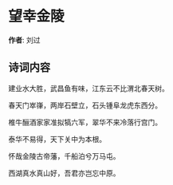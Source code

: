 # 望幸金陵

**作者**: 刘过

## 诗词内容

建业水大胜，武昌鱼有味，江东云不比渭北春天树。

春天门崒嵂，两岸石壁立，石头锺阜龙虎东西分。

椎牛酾酒家家准拟犒六军，翠华不来冷落行宫门。

泰华不易得，天下关中为本根。

怀哉金陵古帝藩，千船泊兮万马屯。

西湖真水真山好，吾君亦岂忘中原。

